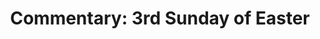 ---
title: "Commentary: 3rd Sunday of Easter"
layout: reader
description: "Theme: Word and Sacrament"
feature_image: posts/commentary-easter.jpg
category: commentary
published: true
---